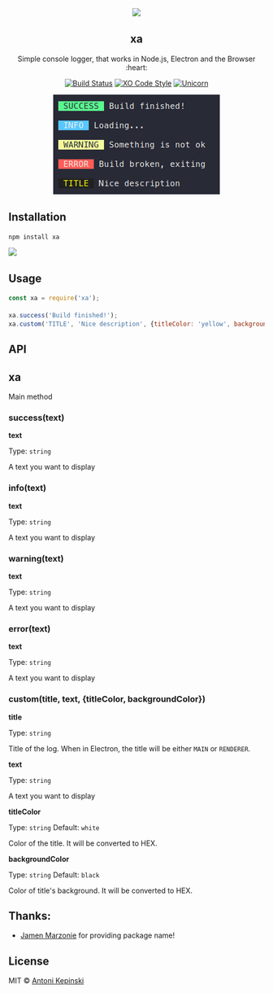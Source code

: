 <p align="center">
  <img src="https://i.imgur.com/2n3U5I8.png" href="https://github.com/xxczaki/xa" height="256">
  <h2 align="center">xa</h2>
  <p align="center">Simple console logger, that works in Node.js, Electron and the Browser :heart:<p>
  
<p align="center">  
<a href="https://travis-ci.org/xxczaki/xa"><img src="https://travis-ci.org/xxczaki/xa.svg?branch=master" alt="Build Status"></a> <a href="https://github.com/sindresorhus/xo"><img src="https://img.shields.io/badge/code_style-XO-5ed9c7.svg" alt="XO Code Style"></a> 
<a href="https://www.youtube.com/watch?v=9auOCbH5Ns4"><img src="https://img.shields.io/badge/unicorn-approved-ff69b4.svg" alt="Unicorn"></a>
  </p>
  
 
 <p align="center"><img src="screenshot.png" alt="Screenshot"></p>

## Installation

```
npm install xa
```

<a href="https://www.patreon.com/akepinski">
	<img src="https://c5.patreon.com/external/logo/become_a_patron_button@2x.png" width="160">
</a>

## Usage

```js
const xa = require('xa');

xa.success('Build finished!');
xa.custom('TITLE', 'Nice description', {titleColor: 'yellow', backgroundColor: '#212121'});
```

## API

## xa

Main method

### success(text)

**text**

Type: `string`

A text you want to display


### info(text)

**text**

Type: `string`

A text you want to display

### warning(text)

**text**

Type: `string`

A text you want to display

### error(text)

**text**

Type: `string`

A text you want to display

### custom(title, text, {titleColor, backgroundColor})

**title**

Type: `string`

Title of the log. When in Electron, the title will be either `MAIN` or `RENDERER`.

**text**

Type: `string`

A text you want to display

**titleColor**

Type: `string`
Default: `white`

Color of the title. It will be converted to HEX.

**backgroundColor**

Type: `string`
Default: `black`

Color of title's background. It will be converted to HEX.

## Thanks:

- [Jamen Marzonie](https://www.npmjs.com/~jamen) for providing package name!

## License

MIT © [Antoni Kepinski](https://kepinski.me)
